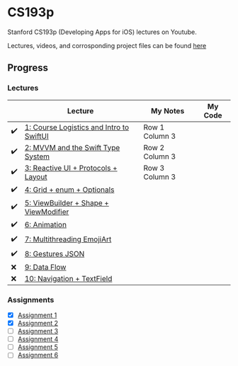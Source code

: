 # CS193p

 Stanford CS193p (Developing Apps for iOS) lectures on Youtube.

 Lectures, videos, and corrosponding project files can be found [here](https://cs193p.sites.stanford.edu)

## Progress

### Lectures
|| Lecture | My Notes | My Code |
| --------------- | --------------- | --------------- | --------------- | 
| :heavy_check_mark: | [1: Course Logistics and Intro to SwiftUI](https://www.youtube.com/watch?v=jbtqIBpUG7g) | Row 1 Column 3 | |
| :heavy_check_mark: | [2: MVVM and the Swift Type System](https://www.youtube.com/watch?v=4GjXq2Sr55Q) | Row 2 Column 3 | |
| :heavy_check_mark: | [3: Reactive UI + Protocols + Layout](https://www.youtube.com/watch?v=SIYdYpPXil4) | Row 3 Column 3 | |
| :heavy_check_mark: | [4: Grid + enum + Optionals](https://www.youtube.com/watch?v=eHEeWzFP6O4)|||
| :heavy_check_mark: | [5: ViewBuilder + Shape + ViewModifier](https://www.youtube.com/watch?v=oDKDGCRdSHc)|||
| :heavy_check_mark: | [6: Animation](https://www.youtube.com/watch?v=3krC2c56ceQ)|||
| :heavy_check_mark: | [7: Multithreading EmojiArt](https://youtu.be/tmx-OwkBWxA)|||
| :heavy_check_mark: | [8: Gestures JSON](https://youtu.be/mz-rNLWJ0bk)|||
| :x: | [9: Data Flow](https://youtu.be/0i152oA3T3s)|||
| :x: | [10: Navigation + TextField](https://youtu.be/CKexGQuIO7E)|||


### Assignments
- [x] [Assignment 1](https://cs193p.sites.stanford.edu/sites/g/files/sbiybj16636/files/media/file/a1.pdf)
- [x] [Assignment 2](https://cs193p.sites.stanford.edu/sites/g/files/sbiybj16636/files/media/file/a2_0.pdf)
- [ ] [Assignment 3](https://cs193p.sites.stanford.edu/sites/g/files/sbiybj16636/files/media/file/assignment_3.pdf)
- [ ] [Assignment 4](https://cs193p.sites.stanford.edu/sites/g/files/sbiybj16636/files/media/file/a4_0.pdf)
- [ ] [Assignment 5](https://cs193p.sites.stanford.edu/sites/g/files/sbiybj16636/files/media/file/assignment_5.pdf)
- [ ] [Assignment 6](https://cs193p.sites.stanford.edu/sites/g/files/sbiybj16636/files/media/file/a6.pdf)
